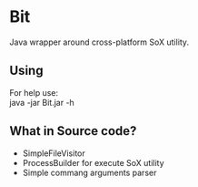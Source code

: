 # Bit

Java wrapper around cross-platform SoX utility.

## Using

For help use:  
    java -jar Bit.jar -h

## What in Source code?

- SimpleFileVisitor
- ProcessBuilder for execute SoX utility
- Simple commang arguments parser 
